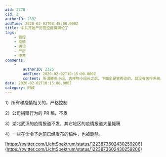```yaml
---
aid: 2778
cid: 2
authorID: 2592
addTime: 2020-02-02T08:45:00.000Z
title: 中共开始严厉管控疫情舆论了
tags:
    - 管控
    - 疫情
    - 舆论
    - 严厉
    - 中共
comments:
    -
        authorID: 2325
        addTime: 2020-02-02T10:15:00.000Z
        content: 所谓肺炎小组，吉祥物小组长之后，下面全是管舆论的。就没有医疗系统出身的。一看就知道不是为了灭病毒而是灭言论。
date: 2020-02-02T10:15:00.000Z
category: 时政
---
```


1）所有和疫情相关的，严格控制

2）公司捐赠行为的 PR 稿，不发

3）湖北武汉的疫情报道不发，其它地区的疫情报道大量毙稿

4）一些在命令下达前已经发布的稿件，也被删除。

[https://twitter.com/LichtSpektrum/status/1223873602430259206](https://twitter.com/LichtSpektrum/status/1223873602430259206)
